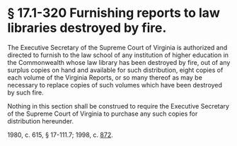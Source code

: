 # § 17.1-320 Furnishing reports to law libraries destroyed by fire.

<p>The Executive Secretary of the Supreme Court of Virginia is authorized and directed to furnish to the law school of any institution of higher education in the Commonwealth whose law library has been destroyed by fire, out of any surplus copies on hand and available for such distribution, eight copies of each volume of the Virginia Reports, or so many thereof as may be necessary to replace copies of such volumes which have been destroyed by such fire.</p><p>Nothing in this section shall be construed to require the Executive Secretary of the Supreme Court of Virginia to purchase any such copies for distribution hereunder.</p><p>1980, c. 615, § 17-111.7; 1998, c. <a href='http://lis.virginia.gov/cgi-bin/legp604.exe?981+ful+CHAP0872'>872</a>.</p>